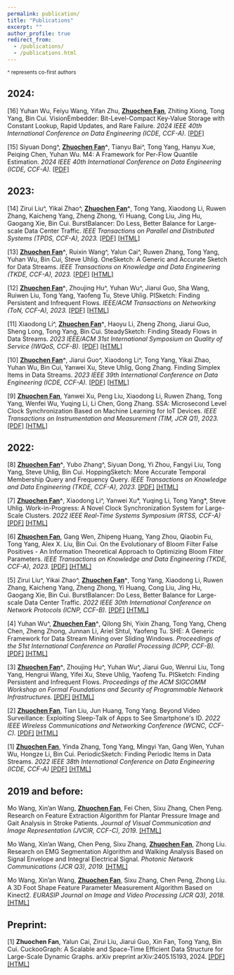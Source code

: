 ```yaml
---
permalink: publication/
title: "Publications"
excerpt: ""
author_profile: true
redirect_from: 
  - /publications/
  - /publications.html
---
```

<small> ^ represents co-first authors</small>

## 2024:
  [16] Yuhan Wu, Feiyu Wang, Yifan Zhu, **<u>Zhuochen Fan</u>**, Zhiting Xiong, Tong Yang, Bin Cui. VisionEmbedder: Bit-Level-Compact Key-Value Storage with Constant Lookup, Rapid Updates, and Rare Failure. *2024 IEEE 40th International Conference on Data Engineering (ICDE, CCF-A).* [[PDF]](../files/VisionEmbedder.pdf)
  
  [15] Siyuan Dong^, **<u>Zhuochen Fan</u>^**, Tianyu Bai^, Tong Yang, Hanyu Xue, Peiqing Chen, Yuhan Wu. M4: A Framework for Per-Flow Quantile Estimation. *2024 IEEE 40th International Conference on Data Engineering (ICDE, CCF-A).* [[PDF]](../files/M4.pdf)
  
## 2023:
  [14] Zirui Liu^, Yikai Zhao^, **<u>Zhuochen Fan</u>^**, Tong Yang, Xiaodong Li, Ruwen Zhang, Kaicheng Yang, Zheng Zhong, Yi Huang, Cong Liu, Jing Hu, Gaogang Xie, Bin Cui. BurstBalancer: Do Less, Better Balance for Large-scale Data Center Traffic. *IEEE Transactions on Parallel and Distributed Systems (TPDS, CCF-A), 2023.* [[PDF]](../files/BurstBalancer_TPDS.pdf) [[HTML]](https://ieeexplore.ieee.org/document/10184046)

  [13] **<u>Zhuochen Fan</u>^**, Ruixin Wang^, Yalun Cai^, Ruwen Zhang, Tong Yang, Yuhan Wu, Bin Cui, Steve Uhlig. OneSketch: A Generic and Accurate Sketch for Data Streams. *IEEE Transactions on Knowledge and Data Engineering (TKDE, CCF-A), 2023.* [[PDF]](../files/OneSketch.pdf) [[HTML]](https://ieeexplore.ieee.org/document/10129883)

  [12] **<u>Zhuochen Fan</u>^**, Zhoujing Hu^, Yuhan Wu^, Jiarui Guo, Sha Wang, Ruiwen Liu, Tong Yang, Yaofeng Tu, Steve Uhlig. PISketch: Finding Persistent and Infrequent Flows. *IEEE/ACM Transactions on Networking (ToN, CCF-A), 2023.* [[PDF]](../files/PISketch_ToN.pdf) [[HTML]](https://ieeexplore.ieee.org/document/10123074)

  [11] Xiaodong Li^, **<u>Zhuochen Fan</u>^**, Haoyu Li, Zheng Zhong, Jiarui Guo, Sheng Long, Tong Yang, Bin Cui. SteadySketch: Finding Steady Flows in Data Streams. *2023 IEEE/ACM 31st International Symposium on Quality of Service (IWQoS, CCF-B).* [[PDF]](../files/SteadySketch_IWQoS.pdf) [[HTML]](https://ieeexplore.ieee.org/document/10188743)

  [10] **<u>Zhuochen Fan</u>^**, Jiarui Guo^, Xiaodong Li^, Tong Yang, Yikai Zhao, Yuhan Wu, Bin Cui, Yanwei Xu, Steve Uhlig, Gong Zhang. Finding Simplex Items in Data Streams. *2023 IEEE 39th International Conference on Data Engineering (ICDE, CCF-A).* [[PDF]](../files/X-Sketch.pdf) [[HTML]](https://ieeexplore.ieee.org/document/10184714)

  [9] **<u>Zhuochen Fan</u>**, Yanwei Xu, Peng Liu, Xiaodong Li, Ruwen Zhang, Tong Yang, Wenfei Wu, Yuqing Li, Li Chen, Gong Zhang. SSA: Microsecond Level Clock Synchronization Based on Machine Learning for IoT Devices. *IEEE Transactions on Instrumentation and Measurement (TIM, JCR Q1), 2023.* [[PDF]](../files/SSA.pdf) [[HTML]](https://ieeexplore.ieee.org/document/10042489)

## 2022:
  [8] **<u>Zhuochen Fan</u>^**, Yubo Zhang^, Siyuan Dong, Yi Zhou, Fangyi Liu, Tong Yang, Steve Uhlig, Bin Cui. HoppingSketch: More Accurate Temporal Membership Query and Frequency Query. *IEEE Transactions on Knowledge and Data Engineering (TKDE, CCF-A), 2023.* [[PDF]](../files/HoppingSketch.pdf) [[HTML]](https://ieeexplore.ieee.org/document/9944968)

  [7] **<u>Zhuochen Fan</u>^**, Xiaodong Li^, Yanwei Xu*, Yuqing Li, Tong Yang*, Steve Uhlig. Work-in-Progress: A Novel Clock Synchronization System for Large-Scale Clusters. *2022 IEEE Real-Time Systems Symposium (RTSS, CCF-A)* [[PDF]]((../files/CAT-Sync.pdf)) [[HTML]](https://ieeexplore.ieee.org/document/9984784)

  [6] **<u>Zhuochen Fan</u>**, Gang Wen, Zhipeng Huang, Yang Zhou, Qiaobin Fu, Tong Yang, Alex X. Liu, Bin Cui. On the Evolutionary of Bloom Filter False Positives - An Information Theoretical Approach to Optimizing Bloom Filter Parameters. *IEEE Transactions on Knowledge and Data Engineering (TKDE, CCF-A), 2023.* [[PDF]](../files/BloomFilter-FP.pdf) [[HTML]](https://ieeexplore.ieee.org/document/9863640)

  [5] Zirui Liu^, Yikai Zhao^, **<u>Zhuochen Fan</u>^**, Tong Yang, Xiaodong Li, Ruwen Zhang, Kaicheng Yang, Zheng Zhong, Yi Huang, Cong Liu, Jing Hu, Gaogang Xie, Bin Cui. BurstBalancer: Do Less, Better Balance for Large-scale Data Center Traffic. *2022 IEEE 30th International Conference on Network Protocols (ICNP, CCF-B).* [[PDF]](../files/BurstBalancer_ICNP.pdf) [[HTML]](https://ieeexplore.ieee.org/document/9940372)

  [4] Yuhan Wu^, **<u>Zhuochen Fan</u>^**, Qilong Shi, Yixin Zhang, Tong Yang, Cheng Chen, Zheng Zhong, Junnan Li, Ariel Shtul, Yaofeng Tu. SHE: A Generic Framework for Data Stream Mining over Sliding Windows. *Proceedings of the 51st International Conference on Parallel Processing (ICPP, CCF-B).* [[PDF]](../files/SHE.pdf) [[HTML]](https://dl.acm.org/doi/10.1145/3545008.3545009)

  [3] **<u>Zhuochen Fan</u>^**, Zhoujing Hu^, Yuhan Wu^, Jiarui Guo, Wenrui Liu, Tong Yang, Hengrui Wang, Yifei Xu, Steve Uhlig, Yaofeng Tu. PISketch: Finding Persistent and Infrequent Flows. *Proceedings of the ACM SIGCOMM Workshop on Formal Foundations and Security of Programmable Network Infrastructures.* [[PDF]](../files/PISketch_SIGCOMMW.pdf) [[HTML]](https://dl.acm.org/doi/10.1145/3528082.3544834)

  [2] **<u>Zhuochen Fan</u>**, Tian Liu, Jun Huang, Tong Yang. Beyond Video Surveillance: Exploiting Sleep-Talk of Apps to See Smartphone's ID. *2022 IEEE Wireless Communications and Networking Conference (WCNC, CCF-C).* [[PDF]](../files/IDCam.pdf) [[HTML]](https://ieeexplore.ieee.org/document/9771759)

  [1] **<u>Zhuochen Fan</u>**, Yinda Zhang, Tong Yang, Mingyi Yan, Gang Wen, Yuhan Wu, Hongze Li, Bin Cui. PeriodicSketch: Finding Periodic Items in Data Streams. *2022 IEEE 38th International Conference on Data Engineering (ICDE, CCF-A)* [[PDF]](../files/PeriodicSketch.pdf) [[HTML]](https://ieeexplore.ieee.org/document/9835334)

## 2019 and before:

Mo Wang, Xin’an Wang, **<u>Zhuochen Fan</u>**, Fei Chen, Sixu Zhang, Chen Peng. Research on Feature Extraction Algorithm for Plantar Pressure Image and Gait Analysis in Stroke Patients. *Journal of Visual Communication and Image Representation (JVCIR, CCF-C), 2019.* [[HTML]](https://doi.org/10.1016/j.jvcir.2018.12.017)

Mo Wang, Xin’an Wang, Chen Peng, Sixu Zhang, **<u>Zhuochen Fan</u>**, Zhong Liu. Research on EMG Segmentation Algorithm and Walking Analysis Based on Signal Envelope and Integral Electrical Signal. *Photonic Network Communications (JCR Q3), 2019.* [[HTML]](https://link.springer.com/article/10.1007/s11107-018-0809-1)

Mo Wang, Xin’an Wang, **<u>Zhuochen Fan</u>**, Sixu Zhang, Chen Peng, Zhong Liu. A 3D Foot Shape Feature Parameter Measurement Algorithm Based on Kinect2. *EURASIP Journal on Image and Video Processing (JCR Q3), 2018.* [[HTML]](https://jivp-eurasipjournals.springeropen.com/articles/10.1186/s13640-018-0368-5)

## Preprint:
  [1] **Zhuochen Fan**, Yalun Cai, Zirui Liu, Jiarui Guo, Xin Fan, Tong Yang, Bin Cui. CuckooGraph: A Scalable and Space-Time Efficient Data Structure for Large-Scale Dynamic Graphs. arXiv preprint arXiv:2405.15193, 2024. [[PDF]](https://arxiv.org/pdf/2405.15193) [[HTML]](https://arxiv.org/abs/2405.15193)


